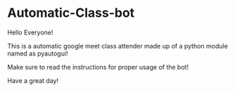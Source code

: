 # Automatic-Class-bot
Hello Everyone!

This is a automatic google meet class attender made up of a python module named as pyautogui!

Make sure to read the instructions for proper usage of the bot!

Have a great day!
